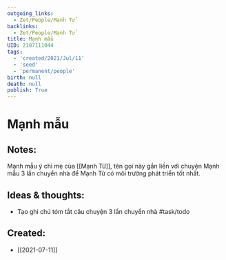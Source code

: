 ```yaml
---
outgoing_links:
  - Zet/People/Mạnh Tử
backlinks:
  - Zet/People/Mạnh Tử
title: Mạnh mẫu
UID: 2107111044
tags:
  - 'created/2021/Jul/11'
  - 'seed'
  - 'permanent/people'
birth: null
death: null
publish: True
---
```

# Mạnh mẫu

## Notes:
Mạnh mẫu ý chỉ mẹ của [[Mạnh Tử]], tên gọi này gắn liền với chuyện Mạnh mẫu 3 lần chuyển nhà để Mạnh Tử có môi trường phát triển tốt nhất.

## Ideas & thoughts:
- Tạo ghi chú tóm tắt câu chuyện 3 lần chuyển nhà #task/todo 


## Created:
- [[2021-07-11]]
